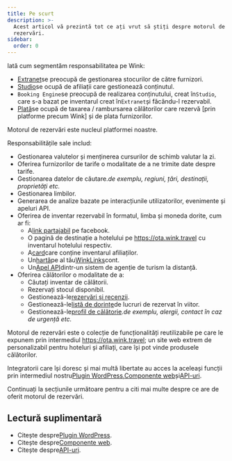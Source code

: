 ```yaml
---
title: Pe scurt
description: >-
  Acest articol vă prezintă tot ce ați vrut să știți despre motorul de
  rezervări.
sidebar:
  order: 0
---
```

Iată cum segmentăm responsabilitatea pe Wink:

* [Extranet](/extranet/what-is-extranet)se preocupă de gestionarea stocurilor de către furnizori.
* [Studio](/studio/what-is-studio)se ocupă de afiliații care gestionează conținutul.
* `Booking Engine`se preocupă de realizarea conținutului, creat în`Studio`, care s-a bazat pe inventarul creat în`Extranet`și făcându-l rezervabil.
* [Plată](/payment/what-is-trip-pay)se ocupă de taxarea / rambursarea călătorilor care rezervă \[prin platforme precum Wink] și de plata furnizorilor.

Motorul de rezervări este nucleul platformei noastre.

Responsabilitățile sale includ:

* Gestionarea valutelor și menținerea cursurilor de schimb valutar la zi.
* Oferirea furnizorilor de tarife o modalitate de a ne trimite date despre tarife.
* Gestionarea datelor de căutare.*de exemplu, regiuni, țări, destinații, proprietăți etc.*
* Gestionarea limbilor.
* Generarea de analize bazate pe interacțiunile utilizatorilor, evenimente și apeluri API.
* Oferirea de inventar rezervabil în formatul, limba și moneda dorite, cum ar fi:
  * A[link partajabil](/studio/shareable-links) pe facebook.
  * O pagină de destinație a hotelului pe https://ota.wink.travel cu inventarul hotelului respectiv.
  * A[card](/studio/cards)care conține inventarul afiliaților.
  * Un[hartă](/studio/maps)pe al tău[WinkLinks](/link-manager/wink-links)cont.
  * Un[Apel API](/developers/apis)dintr-un sistem de agenție de turism la distanță.
* Oferirea călătorilor o modalitate de a:
  * Căutați inventar de călătorii.
  * Rezervați stocul disponibil.
  * Gestionează-le[rezervări și recenzii](/booking-engine/bookings).
  * Gestionează-le[listă de dorințe](/booking-engine/bucket-list)de lucruri de rezervat în viitor.
  * Gestionează-le[profil de călătorie](/booking-engine/travel-preferences).*de exemplu, alergii, contact în caz de urgență etc.*

Motorul de rezervări este o colecție de funcționalități reutilizabile pe care le expunem prin intermediul https://ota.wink.travel; un site web extrem de personalizabil pentru hoteluri și afiliați, care își pot vinde produsele călătorilor.

Integratorii care își doresc și mai multă libertate au acces la aceleași funcții prin intermediul nostru[Plugin WordPress](/developers/wordpress/),[Componente web](/developers/web-components)și[API-uri](/developers/apis).

Continuați la secțiunile următoare pentru a citi mai multe despre ce are de oferit motorul de rezervări.

## Lectură suplimentară

* Citește despre[Plugin WordPress](/developers/wordpress/).
* Citește despre[Componente web](/developers/web-components).
* Citește despre[API-uri](/developers/apis).

